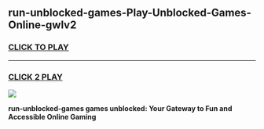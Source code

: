 
## run-unblocked-games-Play-Unblocked-Games-Online-gwlv2
<h3>
<a href="https://premium76.site?title=run-unblocked-games&ref=25A">CLICK TO PLAY</a></h3>
<hr>

<h3>
<a href="https://premium76.site?title=run-unblocked-games&ref=25A">CLICK 2 PLAY</a>
  
</h3>

<a href="https://premium76.site?title=run-unblocked-games&ref=25A"><img src="https://clearcache.store/games.png"></a>


**run-unblocked-games games unblocked: Your Gateway to Fun and Accessible Online Gaming**
